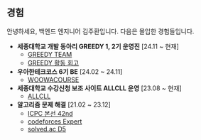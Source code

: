 ## 경험

안녕하세요, 백엔드 엔지니어 김주환입니다. 다음은 몰입한 경험들입니다.

- **세종대학교 개발 동아리 GREEDY 1, 2기 운영진** [24.11 ~ 현재]
  - [GREEDY TEAM](https://github.com/greedy-team)
  - [GREEDY 활동 회고](https://3juhwan.tistory.com/53)
- **우아한테크코스 6기 BE** [24.02 ~ 24.11]
  - [WOOWACOURSE](https://www.woowacourse.io/)
- **세종대학교 수강신청 보조 사이트 ALLCLL 운영** [23.08 ~ 현재]
  - [ALLCLL](http://allcll.kr/)
- **알고리즘 문제 해결** [21.02 ~ 23.12]
  - [ICPC 본선 42nd](http://static.icpckorea.net/20221119/scoreboard/)
  - [codeforces Expert](https://codeforces.com/profile/3juhwan)
  - [solved.ac D5](https://solved.ac/profile/3juhwan)

